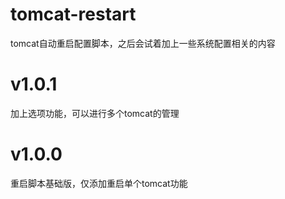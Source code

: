 # tomcat-restart

tomcat自动重启配置脚本，之后会试着加上一些系统配置相关的内容

# v1.0.1

加上选项功能，可以进行多个tomcat的管理

# v1.0.0

重启脚本基础版，仅添加重启单个tomcat功能
